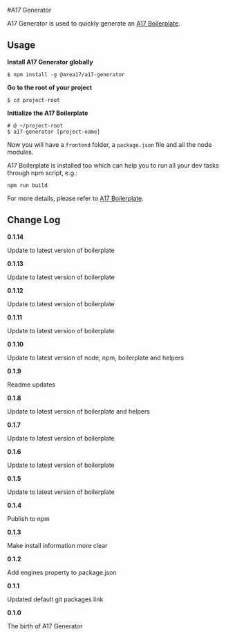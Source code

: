 #A17 Generator

A17 Generator is used to quickly generate an [A17 Boilerplate](https://code.area17.com/a17/fe-boilerplate/tree/master).

## Usage

**Install A17 Generator globally**

  ```shell
  $ npm install -g @area17/a17-generator
  ```

**Go to the root of your project**

  ```shell
  $ cd project-root
  ```

**Initialize the A17 Boilerplate**

  ```shell
  # @ ~/project-root
  $ a17-generator [project-name]
  ```

Now you will have a `frontend` folder, a `package.json` file and all the node modules.

A17 Boilerplate is installed too which can help you to run all your dev tasks through npm script, e.g.:

  ```shell
  npm run build
  ```

For more details, please refer to [A17 Boilerplate](https://code.area17.com/a17/fe-boilerplate/tree/master).

## Change Log

**0.1.14**

Update to latest version of boilerplate

**0.1.13**

Update to latest version of boilerplate

**0.1.12**

Update to latest version of boilerplate

**0.1.11**

Update to latest version of boilerplate

**0.1.10**

Update to latest version of node, npm, boilerplate and helpers

**0.1.9**

Readme updates

**0.1.8**

Update to latest version of boilerplate and helpers

**0.1.7**

Update to latest version of boilerplate

**0.1.6**

Update to latest version of boilerplate

**0.1.5**

Update to latest version of boilerplate

**0.1.4**

Publish to npm

**0.1.3**

Make install information more clear

**0.1.2**

Add engines property to package.json

**0.1.1**

Updated default git packages link

**0.1.0**

The birth of A17 Generator
